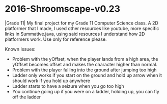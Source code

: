 # 2016-Shroomscape-v0.23
|Grade 11| My final project for my Grade 11 Computer Science class. A 2D platformer that I made, I used other resources like youtube, more specific links in Summative.java, using said resources I understand how 2D platformers work. Use only for reference please.

Known Issues:
  - Problem with the yOffset, when the player lands from a high area, the yOffset becomes offset and makes the character higher than normal.
  - Problem with the player falling into the ground after jumping too high
  - Ladder only works if you start on the ground and hold up arrow when it should work if you hold up anywhere
  - Ladder starts to have a seizure when you go too high
  - You continue going up if you were on a ladder, holding up, you can fly off the ladder
